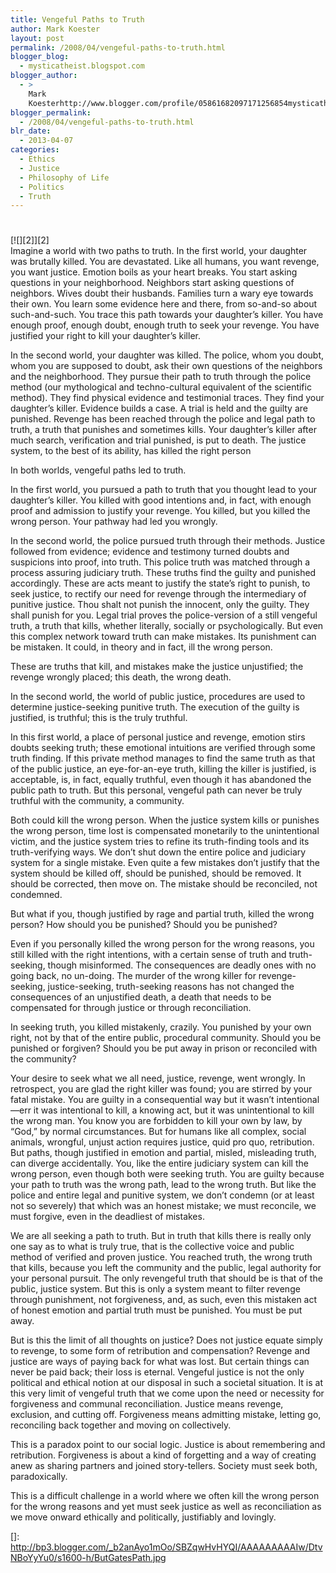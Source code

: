 ```yaml
---
title: Vengeful Paths to Truth
author: Mark Koester
layout: post
permalink: /2008/04/vengeful-paths-to-truth.html
blogger_blog:
  - mysticatheist.blogspot.com
blogger_author:
  - >
    Mark
    Koesterhttp://www.blogger.com/profile/05861682097171256854mysticatheist@gmail.com
blogger_permalink:
  - /2008/04/vengeful-paths-to-truth.html
blr_date:
  - 2013-04-07
categories:
  - Ethics
  - Justice
  - Philosophy of Life
  - Politics
  - Truth
---
```

# 

[![][2]][2]  
Imagine a world with two paths to truth. 
In the first world, your daughter was brutally killed. You are devastated. Like all humans, you want revenge, you want justice. Emotion boils as your heart breaks. You start asking questions in your neighborhood. Neighbors start asking questions of neighbors. Wives doubt their husbands. Families turn a wary eye towards their own. You learn some evidence here and there, from so-and-so about such-and-such. You trace this path towards your daughter’s killer. You have enough proof, enough doubt, enough truth to seek your revenge. You have justified your right to kill your daughter’s killer.

In the second world, your daughter was killed. The police, whom you doubt, whom you are supposed to doubt, ask their own questions of the neighbors and the neighborhood. They pursue their path to truth through the police method (our mythological and techno-cultural equivalent of the scientific method). They find physical evidence and testimonial traces. They find your daughter’s killer. Evidence builds a case. A trial is held and the guilty are punished. Revenge has been reached through the police and legal path to truth, a truth that punishes and sometimes kills. Your daughter’s killer after much search, verification and trial punished, is put to death. The justice system, to the best of its ability, has killed the right person

In both worlds, vengeful paths led to truth. 

In the first world, you pursued a path to truth that you thought lead to your daughter’s killer. You killed with good intentions and, in fact, with enough proof and admission to justify your revenge. You killed, but you killed the wrong person. Your pathway had led you wrongly. 

In the second world, the police pursued truth through their methods. Justice followed from evidence; evidence and testimony turned doubts and suspicions into proof, into truth. This police truth was matched through a process assuring judiciary truth. These truths find the guilty and punished accordingly. These are acts meant to justify the state’s right to punish, to seek justice, to rectify our need for revenge through the intermediary of punitive justice. Thou shalt not punish the innocent, only the guilty. They shall punish for you. Legal trial proves the police-version of a still vengeful truth, a truth that kills, whether literally, socially or psychologically. But even this complex network toward truth can make mistakes. Its punishment can be mistaken. It could, in theory and in fact, ill the wrong person. 

These are truths that kill, and mistakes make the justice unjustified; the revenge wrongly placed; this death, the wrong death.  

In the second world, the world of public justice, procedures are used to determine justice-seeking punitive truth. The execution of the guilty is justified, is truthful; this is the truly truthful.

In this first world, a place of personal justice and revenge, emotion stirs doubts seeking truth; these emotional intuitions are verified through some truth finding. If this private method manages to find the same truth as that of the public justice, an eye-for-an-eye truth, killing the killer is justified, is acceptable, is, in fact, equally truthful, even though it has abandoned the public path to truth. But this personal, vengeful path can never be truly truthful with the community, a community. 

Both could kill the wrong person. When the justice system kills or punishes the wrong person, time lost is compensated monetarily to the unintentional victim, and the justice system tries to refine its truth-finding tools and its truth-verifying ways. We don’t shut down the entire police and judiciary system for a single mistake. Even quite a few mistakes don’t justify that the system should be killed off, should be punished, should be removed. It should be corrected, then move on. The mistake should be reconciled, not condemned.  

But what if you, though justified by rage and partial truth, killed the wrong person? How should you be punished? Should you be punished?

Even if you personally killed the wrong person for the wrong reasons, you still killed with the right intentions, with a certain sense of truth and truth-seeking, though misinformed. The consequences are deadly ones with no going back, no un-doing. The murder of the wrong killer for revenge-seeking, justice-seeking, truth-seeking reasons has not changed the consequences of an unjustified death, a death that needs to be compensated for through justice or through reconciliation. 

In seeking truth, you killed mistakenly, crazily. You punished by your own right, not by that of the entire public, procedural community. Should you be punished or forgiven? Should you be put away in prison or reconciled with the community? 

Your desire to seek what we all need, justice, revenge, went wrongly. In retrospect, you are glad the right killer was found; you are stirred by your fatal mistake. You are guilty in a consequential way but it wasn’t intentional—err it was intentional to kill, a knowing act, but it was unintentional to kill the wrong man. You know you are forbidden to kill your own by law, by “God,” by normal circumstances. But for humans like all complex, social animals, wrongful, unjust action requires justice, quid pro quo, retribution. But paths, though justified in emotion and partial, misled, misleading truth, can diverge accidentally. You, like the entire judiciary system can kill the wrong person, even though both were seeking truth. You are guilty because your path to truth was the wrong path, lead to the wrong truth. But like the police and entire legal and punitive system, we don’t condemn (or at least not so severely) that which was an honest mistake; we must reconcile, we must forgive, even in the deadliest of mistakes. 

We are all seeking a path to truth. But in truth that kills there is really only one say as to what is truly true, that is the collective voice and public method of verified and proven justice. You reached truth, the wrong truth that kills, because you left the community and the public, legal authority for your personal pursuit. The only revengeful truth that should be is that of the public, justice system. But this is only a system meant to filter revenge through punishment, not forgiveness, and, as such, even this mistaken act of honest emotion and partial truth must be punished. You must be put away.

But is this the limit of all thoughts on justice? Does not justice equate simply to revenge, to some form of retribution and compensation? Revenge and justice are ways of paying back for what was lost. But certain things can never be paid back; their loss is eternal. Vengeful justice is not the only political and ethical notion at our disposal in such a societal situation. It is at this very limit of vengeful truth that we come upon the need or necessity for forgiveness and communal reconciliation. Justice means revenge, exclusion, and cutting off. Forgiveness means admitting mistake, letting go, reconciling back together and moving on collectively. 

This is a paradox point to our social logic. Justice is about remembering and retribution. Forgiveness is about a kind of forgetting and a way of creating anew as sharing partners and joined story-tellers. Society must seek both, paradoxically. 

This is a difficult challenge in a world where we often kill the wrong person for the wrong reasons and yet must seek justice as well as reconciliation as we move onward ethically and politically, justifiably and lovingly.

 []: http://bp3.blogger.com/_b2anAyo1mOo/SBZqwHvHYQI/AAAAAAAAAIw/DtvNBoYyYu0/s1600-h/ButGatesPath.jpg